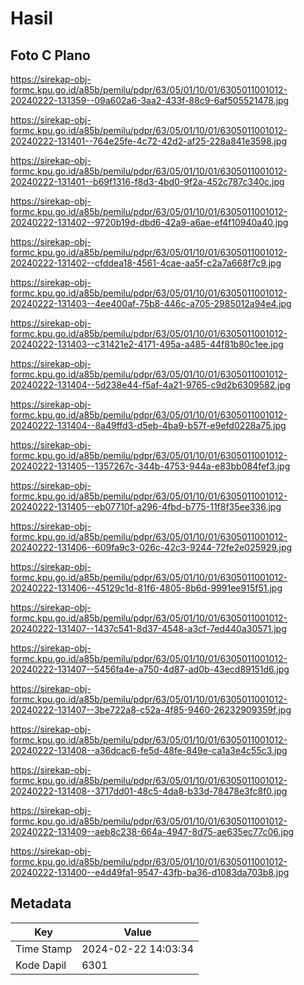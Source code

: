 # Hasil

## Foto C Plano

https://sirekap-obj-formc.kpu.go.id/a85b/pemilu/pdpr/63/05/01/10/01/6305011001012-20240222-131359--09a602a6-3aa2-433f-88c9-6af505521478.jpg

https://sirekap-obj-formc.kpu.go.id/a85b/pemilu/pdpr/63/05/01/10/01/6305011001012-20240222-131401--764e25fe-4c72-42d2-af25-228a841e3598.jpg

https://sirekap-obj-formc.kpu.go.id/a85b/pemilu/pdpr/63/05/01/10/01/6305011001012-20240222-131401--b69f1316-f8d3-4bd0-9f2a-452c787c340c.jpg

https://sirekap-obj-formc.kpu.go.id/a85b/pemilu/pdpr/63/05/01/10/01/6305011001012-20240222-131402--9720b19d-dbd6-42a9-a6ae-ef4f10940a40.jpg

https://sirekap-obj-formc.kpu.go.id/a85b/pemilu/pdpr/63/05/01/10/01/6305011001012-20240222-131402--cfddea18-4561-4cae-aa5f-c2a7a668f7c9.jpg

https://sirekap-obj-formc.kpu.go.id/a85b/pemilu/pdpr/63/05/01/10/01/6305011001012-20240222-131403--4ee400af-75b8-446c-a705-2985012a94e4.jpg

https://sirekap-obj-formc.kpu.go.id/a85b/pemilu/pdpr/63/05/01/10/01/6305011001012-20240222-131403--c31421e2-4171-495a-a485-44f81b80c1ee.jpg

https://sirekap-obj-formc.kpu.go.id/a85b/pemilu/pdpr/63/05/01/10/01/6305011001012-20240222-131404--5d238e44-f5af-4a21-9765-c9d2b6309582.jpg

https://sirekap-obj-formc.kpu.go.id/a85b/pemilu/pdpr/63/05/01/10/01/6305011001012-20240222-131404--8a49ffd3-d5eb-4ba9-b57f-e9efd0228a75.jpg

https://sirekap-obj-formc.kpu.go.id/a85b/pemilu/pdpr/63/05/01/10/01/6305011001012-20240222-131405--1357267c-344b-4753-944a-e83bb084fef3.jpg

https://sirekap-obj-formc.kpu.go.id/a85b/pemilu/pdpr/63/05/01/10/01/6305011001012-20240222-131405--eb07710f-a296-4fbd-b775-11f8f35ee336.jpg

https://sirekap-obj-formc.kpu.go.id/a85b/pemilu/pdpr/63/05/01/10/01/6305011001012-20240222-131406--609fa9c3-026c-42c3-9244-72fe2e025929.jpg

https://sirekap-obj-formc.kpu.go.id/a85b/pemilu/pdpr/63/05/01/10/01/6305011001012-20240222-131406--45129c1d-81f6-4805-8b6d-9991ee915f51.jpg

https://sirekap-obj-formc.kpu.go.id/a85b/pemilu/pdpr/63/05/01/10/01/6305011001012-20240222-131407--1437c541-8d37-4548-a3cf-7ed440a30571.jpg

https://sirekap-obj-formc.kpu.go.id/a85b/pemilu/pdpr/63/05/01/10/01/6305011001012-20240222-131407--5456fa4e-a750-4d87-ad0b-43ecd89151d6.jpg

https://sirekap-obj-formc.kpu.go.id/a85b/pemilu/pdpr/63/05/01/10/01/6305011001012-20240222-131407--3be722a8-c52a-4f85-9460-26232909359f.jpg

https://sirekap-obj-formc.kpu.go.id/a85b/pemilu/pdpr/63/05/01/10/01/6305011001012-20240222-131408--a36dcac6-fe5d-48fe-849e-ca1a3e4c55c3.jpg

https://sirekap-obj-formc.kpu.go.id/a85b/pemilu/pdpr/63/05/01/10/01/6305011001012-20240222-131408--3717dd01-48c5-4da8-b33d-78478e3fc8f0.jpg

https://sirekap-obj-formc.kpu.go.id/a85b/pemilu/pdpr/63/05/01/10/01/6305011001012-20240222-131409--aeb8c238-664a-4947-8d75-ae635ec77c06.jpg

https://sirekap-obj-formc.kpu.go.id/a85b/pemilu/pdpr/63/05/01/10/01/6305011001012-20240222-131400--e4d49fa1-9547-43fb-ba36-d1083da703b8.jpg


## Metadata

| Key        | Value               |
| ---------- | ------------------- |
| Time Stamp | 2024-02-22 14:03:34 |
| Kode Dapil | 6301                |



